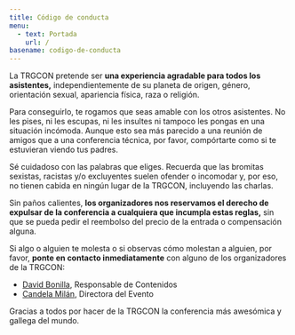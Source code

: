 ```yaml
---
title: Código de conducta
menu:
  - text: Portada
    url: /
basename: codigo-de-conducta
---
```


La TRGCON pretende ser **una experiencia agradable para todos los asistentes,**
independientemente de su planeta de origen, género, orientación sexual,
apariencia física, raza o religión.

Para conseguirlo, te rogamos que seas amable con los otros asistentes. No les
pises, ni les escupas, ni les insultes ni tampoco les pongas en una situación
incómoda. Aunque esto sea más parecido a una reunión de amigos que a una
conferencia técnica, por favor, compórtarte como si te estuvieran viendo tus
padres.

Sé cuidadoso con las palabras que eliges. Recuerda que las bromitas sexistas,
racistas y/o excluyentes suelen ofender o incomodar y, por eso, no tienen cabida
en ningún lugar de la TRGCON, incluyendo las charlas.

Sin paños calientes, **los organizadores nos reservamos el derecho de expulsar
de la conferencia a cualquiera que incumpla estas reglas,** sin que se pueda
pedir el reembolso del precio de la entrada o compensación alguna.

Si algo o alguien te molesta o si observas cómo molestan a alguien, por favor,
**ponte en contacto inmediatamente** con alguno de los organizadores de la
TRGCON:

- [David Bonilla](mailto:david@bonillaware.com), Responsable de Contenidos
- [Candela Milán](mailto:candela@bonillaware.com), Directora del Evento

Gracias a todos por hacer de la TRGCON la conferencia más awesómica y gallega
del mundo.
